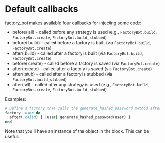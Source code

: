 # Default callbacks

factory\_bot makes available four callbacks for injecting some code:

* before(:all)    - called before any strategy is used (e.g., `FactoryBot.build`, `FactoryBot.create`, `FactoryBot.build_stubbed`)
* before(:build)  - called before a factory is built   (via `FactoryBot.build`, `FactoryBot.create`)
* after(:build)   - called after a factory is built    (via `FactoryBot.build`, `FactoryBot.create`)
* before(:create) - called before a factory is saved   (via `FactoryBot.create`)
* after(:create)  - called after a factory is saved    (via `FactoryBot.create`)
* after(:stub)    - called after a factory is stubbed  (via `FactoryBot.build_stubbed`)
* after(:all)     - called after any strategy is used  (e.g., `FactoryBot.build`, `FactoryBot.create`, `FactoryBot.build_stubbed`)

Examples:

```ruby
# Define a factory that calls the generate_hashed_password method after it is built
factory :user do
  after(:build) { |user| generate_hashed_password(user) }
end
```

Note that you'll have an instance of the object in the block. This can be useful.
